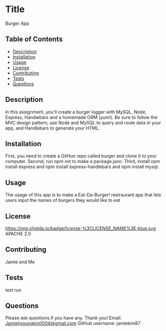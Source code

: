 # Title 
  Burger App

## Table of Contents

- [Description](#description)
- [Installation](#installation)
- [Usage](#usage)
- [License](#license)
- [Contributing](#contributing)
- [Tests](#tests)
- [Questions](#questions)

## Description 
In this assignment, you'll create a burger logger with MySQL, Node, Express, Handlebars and a homemade ORM (yum!). Be sure to follow the MVC design pattern; use Node and MySQL to query and route data in your app, and Handlebars to generate your HTML.


## Installation 
First, you need to create a GitHun repo called burger and clone it to your computer. Second, run npm init to make a package.json. Third, install npm install express and npm install express-handlebars and npm install mysql. 

## Usage 
The usage of this app is to make a Eat-Da-Burger! restraurant app that lets users input the names of burgers they would like to eat

## License 
https://img.shields.io/badge/license-%3CLICENSE_NAME%3E-blue.svg
    APACHE 2.0

## Contributing 
 Jamie and Me

## Tests 
 test run
    
## Questions 
Please ask questions if you have any. Thank you!
Email: Jamiejiyoungkim1004@gmail.com
GitHub username: jamiekim87

  
  
